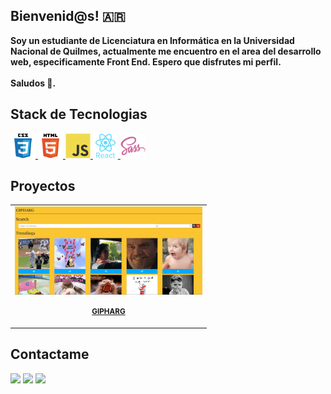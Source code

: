 ## Bienvenid@s! 🇦🇷 

**Soy un estudiante de Licenciatura en Informática en la Universidad Nacional de Quilmes, actualmente me encuentro en el area del desarrollo web, especificamente Front End.
Espero que disfrutes mi perfil.
<br></br> 
Saludos 👋.**

## Stack de Tecnologias
<p align="left"> <a href="https://www.w3schools.com/css/" target="_blank"> <img src="https://raw.githubusercontent.com/devicons/devicon/master/icons/css3/css3-original-wordmark.svg" alt="css3" width="40" height="40"/> </a> <a href="https://www.w3.org/html/" target="_blank"> <img src="https://raw.githubusercontent.com/devicons/devicon/master/icons/html5/html5-original-wordmark.svg" alt="html5" width="40" height="40"/> </a> <a href="https://developer.mozilla.org/en-US/docs/Web/JavaScript" target="_blank"> <img src="https://raw.githubusercontent.com/devicons/devicon/master/icons/javascript/javascript-original.svg" alt="javascript" width="40" height="40"/> </a> <a href="https://reactjs.org/" target="_blank"> <img src="https://raw.githubusercontent.com/devicons/devicon/master/icons/react/react-original-wordmark.svg" alt="react" width="40" height="40"/> </a> <a href="https://sass-lang.com" target="_blank"> <img src="https://raw.githubusercontent.com/devicons/devicon/master/icons/sass/sass-original.svg" alt="sass" width="40" height="40"/> </a></p>

## Proyectos
  
<table>
  <tr>
    <td align="center">
      <a href="https://jmsanchezdiaz.github.io/gipharg/">
        <img src="./gipharg.jpeg" width="300px;" alt="Gipharg"/><br>
        <sub>
          <h4>GIPHARG</h4>
        </sub>
      </a>
    </td>
  </tr>
</table>

## Contactame
              
<a
                target="_BLANK"
                href="https://www.linkedin.com/in/juan-manuel-sanchez-diaz-1bb0661bb/"
                 > <img width="80px" src="https://cdn.jsdelivr.net/gh/devicons/devicon/icons/linkedin/linkedin-original.svg" /></a>
  <a
                target="_BLANK"
                href="https://github.com/jmsanchezdiaz/"
                 > <img width="80px" src="https://cdn.jsdelivr.net/gh/devicons/devicon/icons/github/github-original.svg" /></a>
 <a
                target="_BLANK"
                href="mailto:jmsanchezdiaz02@gmail.com"
                 > <img width="80px" src="https://cdn-icons-png.flaticon.com/512/281/281769.png" /></a>
